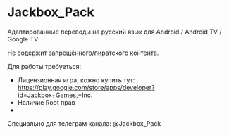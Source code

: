 # Jackbox_Pack
Адаптированные переводы на русский язык для Android / Android TV / Google TV

Не содержит запрещённого/пиратского контента.

Для работы требуеться:
- Лицензионная игра, кожно купить тут: https://play.google.com/store/apps/developer?id=Jackbox+Games,+Inc.
- Наличие Root прав
- 
Специально для телеграм канала: @Jackbox_Pack
